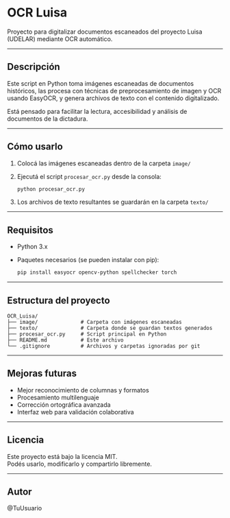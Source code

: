 # OCR Luisa

Proyecto para digitalizar documentos escaneados del proyecto Luisa (UDELAR) mediante OCR automático.

---

## Descripción

Este script en Python toma imágenes escaneadas de documentos históricos, las procesa con técnicas de preprocesamiento de imagen y OCR usando EasyOCR, y genera archivos de texto con el contenido digitalizado.

Está pensado para facilitar la lectura, accesibilidad y análisis de documentos de la dictadura.

---

## Cómo usarlo

1. Colocá las imágenes escaneadas dentro de la carpeta `image/`
2. Ejecutá el script `procesar_ocr.py` desde la consola:

   ```bash
   python procesar_ocr.py
   ```

3. Los archivos de texto resultantes se guardarán en la carpeta `texto/`

---

## Requisitos

- Python 3.x
- Paquetes necesarios (se pueden instalar con pip):

  ```bash
  pip install easyocr opencv-python spellchecker torch
  ```

---

## Estructura del proyecto

```
OCR_Luisa/
├── image/              # Carpeta con imágenes escaneadas
├── texto/              # Carpeta donde se guardan textos generados
├── procesar_ocr.py     # Script principal en Python
├── README.md           # Este archivo
└── .gitignore          # Archivos y carpetas ignoradas por git
```

---

## Mejoras futuras

- Mejor reconocimiento de columnas y formatos
- Procesamiento multilenguaje
- Corrección ortográfica avanzada
- Interfaz web para validación colaborativa

---

## Licencia

Este proyecto está bajo la licencia MIT.  
Podés usarlo, modificarlo y compartirlo libremente.

---

## Autor

@TuUsuario
